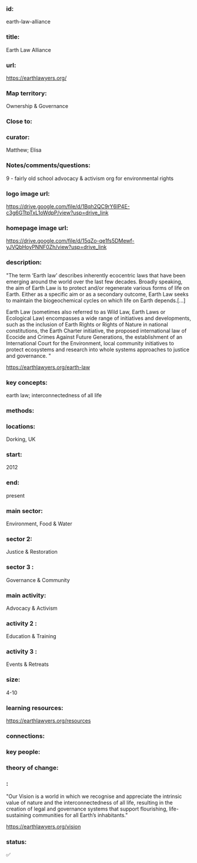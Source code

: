 ### id: 
  earth-law-alliance
### title: 
  Earth Law Alliance
### url: 
  https://earthlawyers.org/
### Map territory: 
  Ownership & Governance
### Close to: 
  
### curator: 
  Matthew; Elisa
### Notes/comments/questions: 
  9 - fairly old school advocacy & activism org for environmental rights 
### logo image url: 
  https://drive.google.com/file/d/1Bqh2QC9rY6lP4E-c3g6GTtpTxL1oWdpP/view?usp=drive_link
### homepage image url: 
  https://drive.google.com/file/d/15qZo-qe1fs5DMewf-yJVQbHoyPNNF0Zh/view?usp=drive_link
### description: 
  "The term ‘Earth law’ describes inherently ecocentric laws that have been emerging around the world over the last few decades. Broadly speaking, the aim of Earth Law is to protect and/or regenerate various forms of life on Earth. Either as a specific aim or as a secondary outcome, Earth Law seeks to maintain the biogeochemical cycles on which life on Earth depends.[...]

Earth Law (sometimes also referred to as Wild Law, Earth Laws or Ecological Law) encompasses a wide range of initiatives and developments, such as the inclusion of Earth Rights or Rights of Nature in national constitutions, the Earth Charter initiative, the proposed international law of Ecocide and Crimes Against Future Generations, the establishment of an International Court for the Environment, local community initiatives to protect ecosystems and research into whole systems approaches to justice and governance. "

https://earthlawyers.org/earth-law
### key concepts: 
  earth law; interconnectedness of all life
### methods: 
  
### locations: 
  Dorking, UK
### start: 
  2012
### end: 
  present
### main sector: 
  Environment, Food & Water
### sector 2: 
  Justice & Restoration
### sector 3 : 
  Governance & Community
### main activity: 
  Advocacy & Activism
### activity 2 : 
  Education & Training
### activity 3 : 
  Events & Retreats
### size: 
  4-10
### learning resources: 
  https://earthlawyers.org/resources
### connections: 
  
### key people: 
  
### theory of change: 
  
### : 
  "Our Vision is a world in which we recognise and appreciate the intrinsic value of nature and the interconnectedness of all life, resulting in the creation of legal and governance systems that support flourishing, life-sustaining communities for all Earth’s inhabitants."

https://earthlawyers.org/vision
### status: 
  ✅
